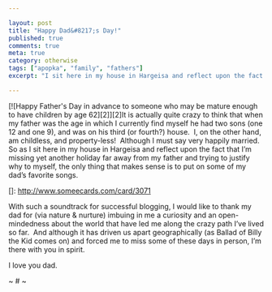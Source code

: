 ```yaml
---

layout: post
title: "Happy Dad&#8217;s Day!"
published: true
comments: true
meta: true
category: otherwise
tags: ["apopka", "family", "fathers"]
excerpt: "I sit here in my house in Hargeisa and reflect upon the fact that I'm missing yet another holiday far away from my father and trying to justify why to myself, the only thing that makes sense is to put on some of my dad's favorite songs."

---
```


[![Happy Father's Day in advance to someone who may be mature enough to have children by age 62][2]][2]It is actually quite crazy to think that when my father was the age in which I currently find myself he had two sons (one 12 and one 9), and was on his third (or fourth?) house.  I, on the other hand, am childless, and property-less!  Although I must say very happily married.  So as I sit here in my house in Hargeisa and reflect upon the fact that I’m missing yet another holiday far away from my father and trying to justify why to myself, the only thing that makes sense is to put on some of my dad’s favorite songs.

 []: http://www.someecards.com/card/3071

With such a soundtrack for successful blogging, I would like to thank my dad for (via nature & nurture) imbuing in me a curiosity and an open-mindedness about the world that have led me along the crazy path I’ve lived so far.  And although it has driven us apart geographically (as Ballad of Billy the Kid comes on) and forced me to miss some of these days in person, I’m there with you in spirit.

I love you dad.

~ # ~
